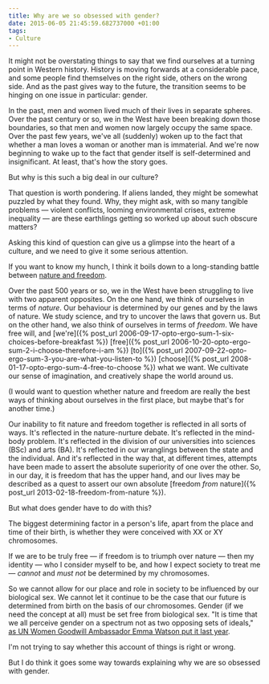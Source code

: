 ```yaml
---
title: Why are we so obsessed with gender?
date: 2015-06-05 21:45:59.682737000 +01:00
tags:
- Culture
---
```

It might not be overstating things to say that we find ourselves at a turning point in Western history. History is moving forwards at a considerable pace, and some people find themselves on the right side, others on the wrong side. And as the past gives way to the future, the transition seems to be hinging on one issue in particular: gender.

In the past, men and women lived much of their lives in separate spheres. Over the past century or so, we in the West have been breaking down those boundaries, so that men and women now largely occupy the same space. Over the past few years, we've all (suddenly) woken up to the fact that whether a man loves a woman or another man is immaterial. And we're now beginning to wake up to the fact that gender itself is self-determined and insignificant. At least, that's how the story goes.

But why is this such a big deal in our culture?

That question is worth pondering. If aliens landed, they might be somewhat puzzled by what they found. Why, they might ask, with so many tangible problems &mdash; violent conflicts, looming environmental crises, extreme inequality &mdash; are these earthlings getting so worked up about such obscure matters?

Asking this kind of question can give us a glimpse into the heart of a culture, and we need to give it some serious attention.

If you want to know my hunch, I think it boils down to a long-standing battle between [nature and freedom](http://kgsvr.net/dooy/gm.html#nfgm).

Over the past 500 years or so, we in the West have been struggling to live with two apparent opposites. On the one hand, we think of ourselves in terms of _nature_. Our behaviour is determined by our genes and by the laws of nature. We study science, and try to uncover the laws that govern us. But on the other hand, we also think of ourselves in terms of _freedom_. We have free will, and [we're]({% post_url 2006-09-17-opto-ergo-sum-1-six-choices-before-breakfast %}) [free]({% post_url 2006-10-20-opto-ergo-sum-2-i-choose-therefore-i-am %}) [to]({% post_url 2007-09-22-opto-ergo-sum-3-you-are-what-you-listen-to %}) [choose]({% post_url 2008-01-17-opto-ergo-sum-4-free-to-choose %}) what we want. We cultivate our sense of imagination, and creatively shape the world around us.

(I would want to question whether nature and freedom are really the best ways of thinking about ourselves in the first place, but maybe that's for another time.)

Our inability to fit nature and freedom together is reflected in all sorts of ways. It's reflected in the nature-nurture debate. It's reflected in the mind-body problem. It's reflected in the division of our universities into sciences (BSc) and arts (BA). It's reflected in our wranglings between the state and the individual. And it's reflected in the way that, at different times, attempts have been made to assert the absolute superiority of one over the other. So, in our day, it is freedom that has the upper hand, and our lives may be described as a quest to assert our own absolute [freedom _from_ nature]({% post_url 2013-02-18-freedom-from-nature %}).

But what does gender have to do with this?

The biggest determining factor in a person's life, apart from the place and time of their birth, is whether they were conceived with XX or XY chromosomes.

If we are to be truly free &mdash; if freedom is to triumph over nature &mdash; then my identity &mdash; who I consider myself to be, and how I expect society to treat me &mdash; _cannot_ and _must not_ be determined by my chromosomes.

So we cannot allow for our place and role in society to be influenced by our biological sex. We cannot let it continue to be the case that our future is determined from birth on the basis of our chromosomes. Gender (if we need the concept at all) must be set free from biological sex. "It is time that we all perceive gender on a spectrum not as two opposing sets of ideals," [as UN Women Goodwill Ambassador Emma Watson put it last year](http://www.unwomen.org/en/news/stories/2014/9/emma-watson-gender-equality-is-your-issue-too).

I'm not trying to say whether this account of things is right or wrong.

But I do think it goes some way towards explaining why we are so obsessed with gender.
